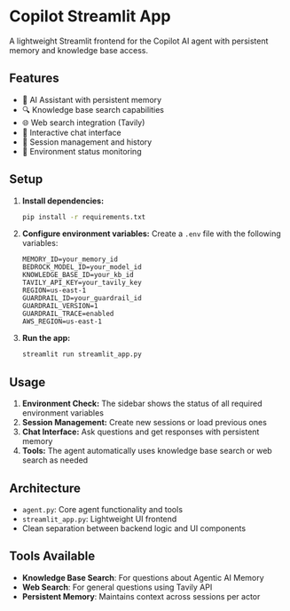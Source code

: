 # Copilot Streamlit App

A lightweight Streamlit frontend for the Copilot AI agent with persistent memory and knowledge base access.

## Features

- 🤖 AI Assistant with persistent memory
- 🔍 Knowledge base search capabilities  
- 🌐 Web search integration (Tavily)
- 💬 Interactive chat interface
- 📝 Session management and history
- 🔧 Environment status monitoring

## Setup

1. **Install dependencies:**
   ```bash
   pip install -r requirements.txt
   ```

2. **Configure environment variables:**
   Create a `.env` file with the following variables:
   ```
   MEMORY_ID=your_memory_id
   BEDROCK_MODEL_ID=your_model_id
   KNOWLEDGE_BASE_ID=your_kb_id
   TAVILY_API_KEY=your_tavily_key
   REGION=us-east-1
   GUARDRAIL_ID=your_guardrail_id
   GUARDRAIL_VERSION=1
   GUARDRAIL_TRACE=enabled
   AWS_REGION=us-east-1
   ```

3. **Run the app:**
   ```bash
   streamlit run streamlit_app.py
   ```

## Usage

1. **Environment Check:** The sidebar shows the status of all required environment variables
2. **Session Management:** Create new sessions or load previous ones
3. **Chat Interface:** Ask questions and get responses with persistent memory
4. **Tools:** The agent automatically uses knowledge base search or web search as needed

## Architecture

- `agent.py`: Core agent functionality and tools
- `streamlit_app.py`: Lightweight UI frontend
- Clean separation between backend logic and UI components

## Tools Available

- **Knowledge Base Search**: For questions about Agentic AI Memory
- **Web Search**: For general questions using Tavily API
- **Persistent Memory**: Maintains context across sessions per actor